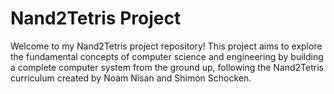 # Nand2Tetris Project

Welcome to my Nand2Tetris project repository! This project aims to explore the fundamental concepts of computer science and engineering by building a complete computer system from the ground up, following the Nand2Tetris curriculum created by Noam Nisan and Shimon Schocken.
